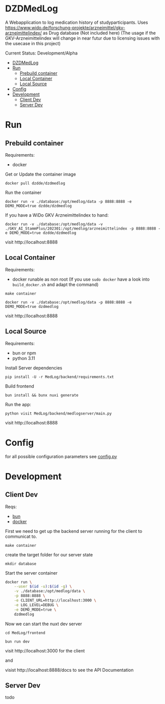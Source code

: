 # DZDMedLog

A Webapplication to log medication history of studyparticipants.
Uses https://www.wido.de/forschung-projekte/arzneimittel/gkv-arzneimittelindex/ as Drug database (Not included here)
(The usage if the GKV-Arzneimittelindex will change in near futur due to licensing issues with the usecase in this project)

Current Status: Development/Alpha

- [DZDMedLog](#dzdmedlog)
- [Run](#run)
  - [Prebuild container](#prebuild-container)
  - [Local Container](#local-container)
  - [Local Source](#local-source)
- [Config](#config)
- [Development](#development)
  - [Client Dev](#client-dev)
  - [Server Dev](#server-dev)

# Run

## Prebuild container

Requirements:

- docker

Get or Update the container image

`docker pull dzdde/dzdmedlog`

Run the container

`docker run -v ./database:/opt/medlog/data -p 8888:8888 -e DEMO_MODE=true dzdde/dzdmedlog`

If you have a WiDo GKV Arzneimittelindex to hand:

`docker run -v ./database:/opt/medlog/data -v ./GKV_AI_StammPlus/202301:/opt/medlog/arzneimittelindex -p 8888:8888 -e DEMO_MODE=true dzdde/dzdmedlog`

visit http://localhost:8888

## Local Container

Requirements:

- docker runable as non root (If you use `sudo docker` have a look into `build_docker.sh` and adapt the command)

`make container`

`docker run -v ./database:/opt/medlog/data -p 8888:8888 -e DEMO_MODE=true dzdmedlog`

visit http://localhost:8888

## Local Source

Requirements:

- bun or npm
- python 3.11

Install Server dependencies

`pip install -U -r MedLog/backend/requirements.txt`

Build frontend

`bun install && bunx nuxi generate`

Run the app:

`python visit MedLog/backend/medlogserver/main.py`

visit http://localhost:8888

# Config

for all possible configuration parameters see [config.py](MedLog/backend/medlogserver/config.py)

# Development

## Client Dev

Reqs:

- [bun](https://bun.sh/docs/installation#installing)
- [docker](https://docs.docker.com/engine/install/)

First we need to get up the backend server running for the client to communicat to.

`make container`

create the target folder for our server state

`mkdir database`

Start the server container

```bash
docker run \
    --user $(id -u):$(id -g) \
    -v ./database:/opt/medlog/data \
    -p 8888:8888 \
    -e CLIENT_URL=http://localhost:3000 \
    -e LOG_LEVEL=DEBUG \
    -e DEMO_MODE=true \
    dzdmedlog
```

Now we can start the nuxt dev server

`cd MedLog/frontend`

`bun run dev`

visit http://localhost:3000 for the client

and

visist http://localhost:8888/docs to see the API Documentation

## Server Dev

todo
